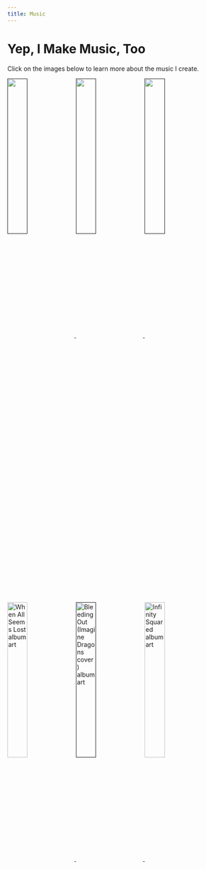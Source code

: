 ```yaml
---
title: Music
---
```


# Yep, I Make Music, Too

Click on the images below to learn more about the music I create.

<p float="left">
  <a href="">
    <img src="/img/album-art/subliminal_affection.png" width="30%" align='middle' >
  </a>
  <a href="">
    <img src="/img/album-art/united.png" width="30%" align='middle' >
  </a>
  <a href="">
    <img src="/img/album-art/MFLBnew.png" width="30%" align="middle">
  </a>
</p>

<p float="left">
  <a href="/music/when-all-seems-lost.html">
    <img alt='When All Seems Lost album art' src="/img/album-art/when_all_seems_lost.png" width="30%" align='middle' />
  </a>
  <a href="">
    <img alt='Bleeding Out (Imagine Dragons cover) album art' src="/img/album-art/bleeding_out.png" width="30%" align='middle' />
  </a>
  <a href="/music/infinity-squared.html">
    <img alt='Infinity Squared album art' src="/img/album-art/infsq.png" width="30%" align="middle"/>
  </a>
</p>